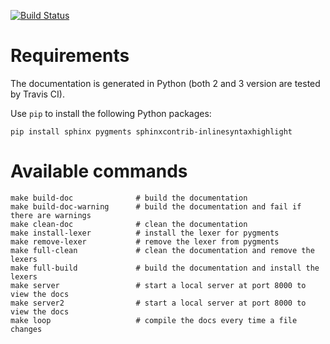 [![Build Status](https://travis-ci.org/balzac-lang/balzac-doc.svg?branch=master)](https://travis-ci.org/balzac-lang/balzac-doc)

# Requirements

The documentation is generated in Python (both 2 and 3 version are tested by Travis CI).


Use `pip` to install the following Python packages:

```
pip install sphinx pygments sphinxcontrib-inlinesyntaxhighlight
```

# Available commands

```
make build-doc              # build the documentation
make build-doc-warning      # build the documentation and fail if there are warnings
make clean-doc              # clean the documentation
make install-lexer          # install the lexer for pygments
make remove-lexer           # remove the lexer from pygments
make full-clean             # clean the documentation and remove the lexers
make full-build             # build the documentation and install the lexers
make server                 # start a local server at port 8000 to view the docs
make server2                # start a local server at port 8000 to view the docs
make loop                   # compile the docs every time a file changes
```
